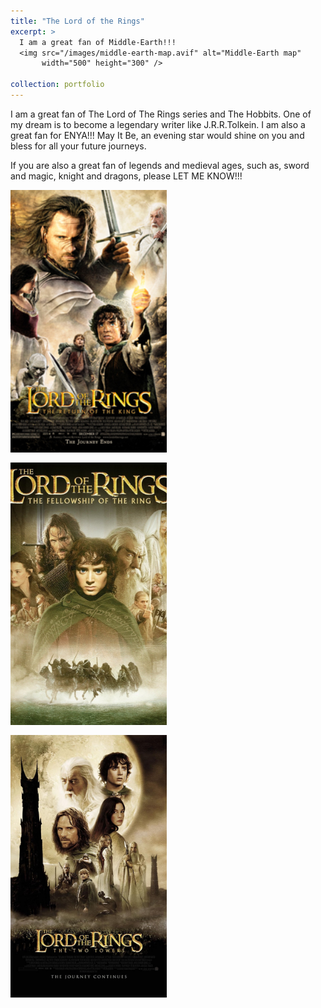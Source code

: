 ```yaml
---
title: "The Lord of the Rings"
excerpt: >
  I am a great fan of Middle-Earth!!!  
  <img src="/images/middle-earth-map.avif" alt="Middle-Earth map"
       width="500" height="300" />

collection: portfolio
---
```


I am a great fan of The Lord of The Rings series and The Hobbits. One of my dream is to become a legendary writer like J.R.R.Tolkein. I am also a great fan for ENYA!!! May It Be, an evening star would shine on you and bless for all your future journeys. 

If you are also a great fan of legends and medieval ages, such as, sword and magic, knight and dragons, please LET ME KNOW!!!
<p style="display:flex; gap:1rem; flex-wrap:wrap;">
  <img src="/images/Lord_Rings_Return_King.jpg"
       alt="Return of the King"
       style="width:250px; height:420px; object-fit:cover;" />
  <img src="/images/LOTR_1.jpg"
       alt="LOTR 1"
       style="width:250px; height:420px; object-fit:cover;" />
  <img src="/images/LOTR_2.jpg"
       alt="LOTR 2"
       style="width:250px; height:420px; object-fit:cover;" />
</p>
